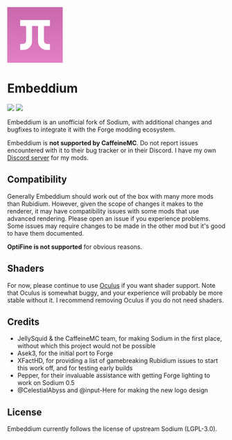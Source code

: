 <img src="src/main/resources/icon.png" width="128">

# Embeddium

[![](http://cf.way2muchnoise.eu/short_embeddium_downloads.svg)](https://www.curseforge.com/minecraft/mc-mods/embeddium)
[![](http://cf.way2muchnoise.eu/versions/Available%20for_embeddium_full.svg)](https://www.curseforge.com/minecraft/mc-mods/embeddium/files)

Embeddium is an unofficial fork of Sodium, with additional changes and bugfixes to integrate it with the Forge modding
ecosystem.

Embeddium is **not supported by CaffeineMC**. Do not report issues encountered with it to their bug tracker or in their
Discord. I have my own [Discord server](https://discord.gg/rN9Y7caguP) for my mods.

## Compatibility

Generally Embeddium should work out of the box with many more mods than Rubidium. However, given the scope of changes
it makes to the renderer, it may have compatibility issues with some mods that use advanced rendering. Please open an
issue if you experience problems. Some issues may require changes to be made in the other mod but it's good to have
them documented.

**OptiFine is not supported** for obvious reasons.

## Shaders

For now, please continue to use [Oculus](https://www.curseforge.com/minecraft/mc-mods/oculus) if you want shader support.
Note that Oculus is somewhat buggy, and your experience will probably be more stable without it. I recommend removing
Oculus if you do not need shaders.

## Credits

* JellySquid & the CaffeineMC team, for making Sodium in the first place, without which this project would not be possible
* Asek3, for the initial port to Forge
* XFactHD, for providing a list of gamebreaking Rubidium issues to start this work off, and for testing early builds
* Pepper, for their invaluable assistance with getting Forge lighting to work on Sodium 0.5
* @CelestialAbyss and @input-Here for making the new logo design

## License

Embeddium currently follows the license of upstream Sodium (LGPL-3.0).
